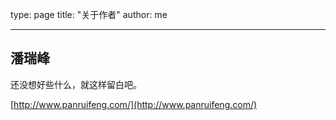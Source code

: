 type: page
title: "关于作者"
author: me

---

## 潘瑞峰

还没想好些什么，就这样留白吧。

[http://www.panruifeng.com/](http://www.panruifeng.com/)
